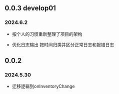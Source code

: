 ## 0.0.3 develop01

### 2024.6.2

- 按个人的习惯重新整理了项目的架构

- 优化日志输出 按时间归类并区分正常日志和报错日志

## 0.0.2

### 2024.5.30

- 迁移逻辑到onInventoryChange
